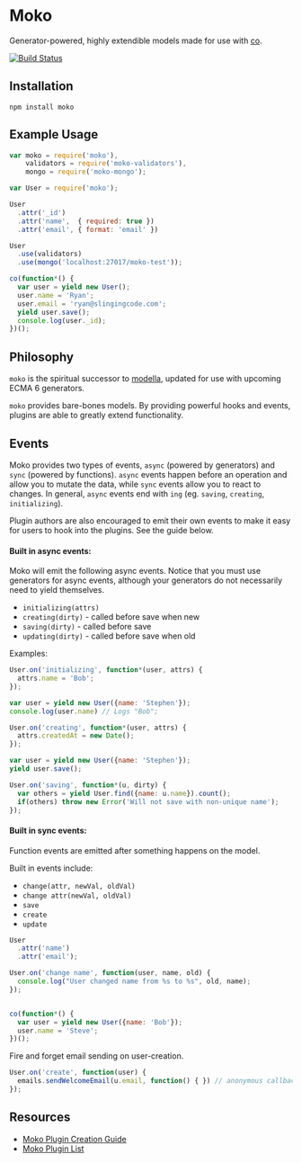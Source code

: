 # Moko

Generator-powered, highly extendible models made for use with
[co](https://github.com/visionmedia/co).

[![Build Status](https://api.travis-ci.org/MokoJs/moko.png)](http://travis-ci.org/MokoJs/moko)


## Installation

```
npm install moko
```

## Example Usage

```js
var moko = require('moko'),
    validators = require('moko-validators'),
    mongo = require('moko-mongo');

var User = require('moko');

User
  .attr('_id')
  .attr('name',  { required: true })
  .attr('email', { format: 'email' })

User
  .use(validators)
  .use(mongo('localhost:27017/moko-test'));

co(function*() {
  var user = yield new User();
  user.name = 'Ryan';
  user.email = 'ryan@slingingcode.com';
  yield user.save();
  console.log(user._id);
})();

```

## Philosophy

`moko` is the spiritual successor to
[modella](http://github.com/modella/modella), updated for use with upcoming ECMA
6 generators.

`moko` provides bare-bones models. By providing powerful hooks and events,
plugins are able to greatly extend functionality.

## Events

Moko provides two types of events, `async` (powered by generators) and `sync`
(powered by functions). `async` events happen before an operation and allow you to mutate the data,
while `sync` events allow you to react to changes. In general, `async` events
end with `ing` (eg. `saving`, `creating`, `initializing`).

Plugin authors are also encouraged to emit their own events to make it easy for
users to hook into the plugins. See the guide below.

#### Built in async events:

Moko will emit the following async events. Notice that you must use generators
for async events, although your generators do not necessarily need to yield
themselves.

- `initializing(attrs)`
- `creating(dirty)` - called before save when new
- `saving(dirty)` - called before save
- `updating(dirty)` - called before save when old

Examples:


```js
User.on('initializing', function*(user, attrs) {
  attrs.name = 'Bob';
});

var user = yield new User({name: 'Stephen'});
console.log(user.name) // Logs "Bob";
```

```js
User.on('creating', function*(user, attrs) {
  attrs.createdAt = new Date();
});

var user = yield new User({name: 'Stephen'});
yield user.save();
```

```js
User.on('saving', function*(u, dirty) {
  var others = yield User.find({name: u.name}).count();
  if(others) throw new Error('Will not save with non-unique name');
});
```

#### Built in sync events:

Function events are emitted after something happens on the model.

Built in events include:

- `change(attr, newVal, oldVal)`
- `change attr(newVal, oldVal)`
- `save`
- `create`
- `update`


```js
User
  .attr('name')
  .attr('email');

User.on('change name', function(user, name, old) {
  console.log("User changed name from %s to %s", old, name);
});


co(function*() {
  var user = yield new User({name: 'Bob'});
  user.name = 'Steve';
})();
```

Fire and forget email sending on user-creation.
```js
User.on('create', function(user) {
  emails.sendWelcomeEmail(u.email, function() { }) // anonymous callback fn
});
```

## Resources

- [Moko Plugin Creation
  Guide](https://github.com/MokoJs/moko/wiki/Moko-Plugin-Creation-Guide)
- [Moko Plugin List](https://github.com/MokoJs/moko/wiki/Moko-Plugin-List)
